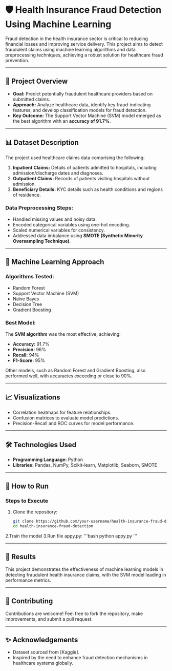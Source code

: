 # 🛡️ Health Insurance Fraud Detection Using Machine Learning  

Fraud detection in the health insurance sector is critical to reducing financial losses and improving service delivery. This project aims to detect fraudulent claims using machine learning algorithms and data preprocessing techniques, achieving a robust solution for healthcare fraud prevention.  

---

## 🚀 Project Overview  
- **Goal:** Predict potentially fraudulent healthcare providers based on submitted claims.  
- **Approach:** Analyze healthcare data, identify key fraud-indicating features, and develop classification models for fraud detection.  
- **Key Outcome:** The Support Vector Machine (SVM) model emerged as the best algorithm with an **accuracy of 91.7%**.  

---

## 📊 Dataset Description  
The project used healthcare claims data comprising the following:  
1. **Inpatient Claims:** Details of patients admitted to hospitals, including admission/discharge dates and diagnoses.  
2. **Outpatient Claims:** Records of patients visiting hospitals without admission.  
3. **Beneficiary Details:** KYC details such as health conditions and regions of residence.  

### Data Preprocessing Steps:  
- Handled missing values and noisy data.  
- Encoded categorical variables using one-hot encoding.  
- Scaled numerical variables for consistency.  
- Addressed data imbalance using **SMOTE (Synthetic Minority Oversampling Technique)**.  

---

## 🧠 Machine Learning Approach  
### Algorithms Tested:  
- Random Forest  
- Support Vector Machine (SVM)  
- Naïve Bayes  
- Decision Tree  
- Gradient Boosting  

### Best Model:  
The **SVM algorithm** was the most effective, achieving:  
- **Accuracy:** 91.7%  
- **Precision:** 96%  
- **Recall:** 94%  
- **F1-Score:** 95%  

Other models, such as Random Forest and Gradient Boosting, also performed well, with accuracies exceeding or close to 90%.  

---

## 📈 Visualizations  
- Correlation heatmaps for feature relationships.  
- Confusion matrices to evaluate model predictions.  
- Precision-Recall and ROC curves for model performance.  

---

## 🛠️ Technologies Used  
- **Programming Language:** Python  
- **Libraries:** Pandas, NumPy, Scikit-learn, Matplotlib, Seaborn, SMOTE  

---

## 🧪 How to Run  


### Steps to Execute  
1. Clone the repository:  
   ```bash  
   git clone https://github.com/your-username/health-insurance-fraud-detection.git  
   cd health-insurance-fraud-detection  
   ```  
2.Train the model
3.Run file appy.py:
'''bash
   python appy.py
'''

---

## 🎯 Results  
This project demonstrates the effectiveness of machine learning models in detecting fraudulent health insurance claims, with the SVM model leading in performance metrics.  

---

## 🤝 Contributing  
Contributions are welcome! Feel free to fork the repository, make improvements, and submit a pull request.  

---

## ✨ Acknowledgements  
- Dataset sourced from [Kaggle].  
- Inspired by the need to enhance fraud detection mechanisms in healthcare systems globally.
